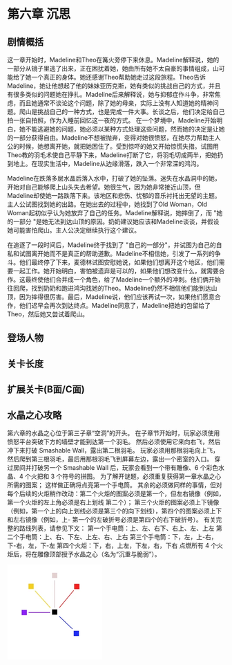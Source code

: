 # 第六章 沉思
## 剧情概括
这一章开始时，Madeline和Theo在篝火旁停下来休息。Madeline解释说，她的一部分从镜子里逃了出来，正在困扰着她，她由所有她不太自豪的事情组成，山可能给了她一个真正的身体。她还感谢Theo帮助她走过这段旅程。Theo告诉Madeline，她让他想起了他的妹妹亚历克斯，她有类似的挑战自己的方式，并且有很多类似的问题她在挣扎。Madeline后来解释说，她与抑郁症作斗争，非常焦虑，而且她通常不谈论这个问题，除了她的母亲，实际上没有人知道她的精神问题。爬山是挑战自己的一种方式，也是完成一件大事。长谈之后，他们决定给自己拍一张自拍照，作为入睡前回忆这一夜的方式。
在一个梦境中，Madeline开始明白，她不能逃避她的问题，她必须以某种方式处理这些问题，然而她的决定是让她的一部分获得自由。Madeline不想被抛弃，变得对她很愤怒，在她尽力帮助主人公的时候，她想离开她，就把她困住了。受到惊吓的她又开始惊慌失措。试图用Theo教的羽毛术使自己平静下来，Madeline打断了它，将羽毛切成两半，把她扔到地上。在现实生活中，Madeline从边缘滑落，跌入一个非常深的鸿沟。

Madeline在跌落多层水晶后落入水中，打破了她的坠落。迷失在水晶洞中的她，开始对自己能够爬上山头失去希望。她很生气，因为她非常接近山顶，但Madeline却使她一路跌落下来。该地区和悲伤、忧郁的音乐衬托出无望的主题。主人公试图找到她的出路。在她出去的过程中，她找到了Old Woman，Old Woman起初似乎认为她放弃了自己的任务。Madeline解释说，她摔倒了，而 "她的一部分 "是她无法到达山顶的原因。奶奶建议她应该和Madeline谈谈，并假设她可能害怕爬山。主人公决定继续执行这个建议。

在追逐了一段时间后，Madeline终于找到了 "自己的一部分"，并试图为自己的自私和试图离开她而不是真正的帮助道歉。Madeline不相信她，引发了一系列的争斗。他们最终停了下来，麦德林试图安慰她说，如果他们想离开这个地区，他们需要一起工作。她开始明白，害怕被遗弃是可以的，如果他们想改变什么，就需要合作。这最终使他们合并成一个角色，给了Madeline一个额外的冲刺。他们俩开始往回爬，找到奶奶和跑进鸿沟找她的Theo。Madeline仍然不相信他们能到达山顶，因为摔得很厉害。最后，Madeline说，他们应该再试一次，如果他们愿意合作，他们迟早会再次到达终点。Madeline同意了，Madeline把她的包留给了Theo，然后她又尝试着爬山。

## 登场人物
## 关卡长度
## 扩展关卡(**B面**/**C面**)
## 水晶之心攻略
第六章的水晶之心位于第三子章“空洞”的开头。 在子章节开始时，玩家必须使用愤怒平台突破下方的墙壁才能到达第一个羽毛。 然后必须使用它来向右飞，然后冲下来打破 Smashable Wall，露出第二根羽毛。 玩家必须用那根羽毛向上飞，然后爬到第三根羽毛，最后用那根羽毛飞到屏幕左边，露出一个密室的入口。 穿过房间并打破另一个 Smashable Wall 后，玩家会看到一个带有雕像、6 个彩色水晶、4 个火把和 3 个符号的拼图。 
为了解开谜题，必须重复获得第一章水晶之心所需的图案； 这样做正确将点亮第一个手电筒。 其余的必须做同样的事情，但对每个后续的火炬稍作改动：第二个火炬的图案必须是第一个，但左右镜像（例如，第一个火炬的左上角必须是右上划线 第二个）； 第三个火炬的图案必须上下镜像（例如，第一个上的向上划线必须是第三个的向下划线），第四个的图案必须上下和左右镜像（例如，上- 第一个的左破折号必须是第四个的右下破折号）。 有关完整的路线列表，请参见下文：
第一个手电筒：上、左、右下、右上、左、上左
第二个手电筒：上、右、下左、上左、右、上右
第三个手电筒：下，左，上-右，下-右，左，下-左
第四个火炬：下，右，上左，下左，右，下右 
点燃所有 4 个火炬后，将在雕像顶部授予水晶之心（名为“沉重与脆弱”）。 

![Celeste_Birds](../../../img/CelesteBirds.png ':size=500')
